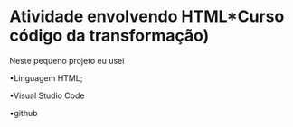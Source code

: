 <h1> Atividade envolvendo HTML*Curso código da transformação)</h1>

<p> Neste pequeno projeto eu usei
  
•Linguagem HTML;

•Visual Studio Code

•github

</p>

